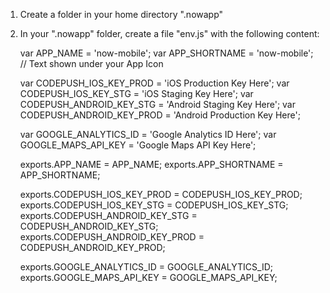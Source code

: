 1) Create a folder in your home directory ".nowapp"

2) In your ".nowapp" folder, create a file "env.js" with the following content:

	var APP_NAME = 'now-mobile';
	var APP_SHORTNAME = 'now-mobile';	// Text shown under your App Icon

	var CODEPUSH_IOS_KEY_PROD = 'iOS Production Key Here';
	var CODEPUSH_IOS_KEY_STG = 'iOS Staging Key Here';
	var CODEPUSH_ANDROID_KEY_STG = 'Android Staging Key Here';
	var CODEPUSH_ANDROID_KEY_PROD = 'Android Production Key Here';

	var GOOGLE_ANALYTICS_ID = 'Google Analytics ID Here';
	var GOOGLE_MAPS_API_KEY = 'Google Maps API Key Here';

	exports.APP_NAME = APP_NAME;
	exports.APP_SHORTNAME = APP_SHORTNAME;

	exports.CODEPUSH_IOS_KEY_PROD = CODEPUSH_IOS_KEY_PROD;
	exports.CODEPUSH_IOS_KEY_STG = CODEPUSH_IOS_KEY_STG;
	exports.CODEPUSH_ANDROID_KEY_STG = CODEPUSH_ANDROID_KEY_STG;
	exports.CODEPUSH_ANDROID_KEY_PROD = CODEPUSH_ANDROID_KEY_PROD;

	exports.GOOGLE_ANALYTICS_ID = GOOGLE_ANALYTICS_ID;
	exports.GOOGLE_MAPS_API_KEY = GOOGLE_MAPS_API_KEY;